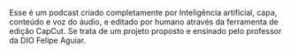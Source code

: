 Esse é um podcast criado completamente por Inteligência artificial, capa, conteúdo e voz do áudio, e editado por humano através da ferramenta de edição CapCut. Se trata de um projeto proposto e ensinado pelo professor da DIO Felipe Aguiar.
